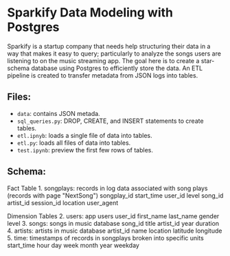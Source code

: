 # Sparkify Data Modeling with Postgres

Sparkify is a startup company that needs help structuring their data in a way that makes it easy to query; particularly to analyze the songs users are listening to on the music streaming app. The goal here is to create a star-schema database using Postgres to efficiently store the data. An ETL pipeline is created to transfer metadata from JSON logs into tables.

## Files:
* `data`: contains JSON metada.
* `sql_queries.py`: DROP, CREATE, and INSERT statements to create tables.
* `etl.ipnyb`: loads a single file of data into tables.
* `etl.py`: loads all files of data into tables.
* `test.ipynb`: preview the first few rows of tables.

## Schema:
Fact Table
    1. songplays: records in log data associated with song plays (records with page "NextSong")
        songplay_id
        start_time
        user_id
        level
        song_id
        artist_id
        session_id
        location
        user_agent

Dimension Tables
    2. users: app users
        user_id
        first_name
        last_name
        gender
        level
    3. songs: songs in music database
        song_id
        title
        artist_id
        year
        duration
    4. artists: artists in music database
        artist_id
        name
        location 
        latitude
        longitude
    5. time: timestamps of records in songplays broken into specific units
        start_time
        hour
        day
        week
        month
        year
        weekday






